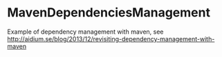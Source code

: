 MavenDependenciesManagement
===========================

Example of dependency management with maven, see http://aidium.se/blog/2013/12/revisiting-dependency-management-with-maven
